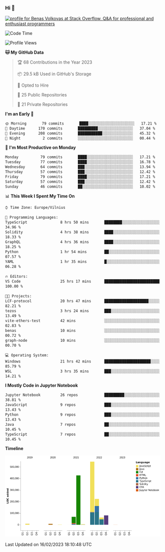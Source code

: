 ### Hi 👋
<a href="https://stackoverflow.com/users/14954249/benas-volkovas"><img src="https://stackoverflow.com/users/flair/14954249.png?theme=dark" width="208" height="58" alt="profile for Benas Volkovas at Stack Overflow, Q&amp;A for professional and enthusiast programmers" title="profile for Benas Volkovas at Stack Overflow, Q&amp;A for professional and enthusiast programmers"></a>

<!--START_SECTION:waka-->
![Code Time](http://img.shields.io/badge/Code%20Time-1%2C277%20hrs%2041%20mins-blue)

![Profile Views](http://img.shields.io/badge/Profile%20Views-0-blue)

**🐱 My GitHub Data** 

> 🏆 68 Contributions in the Year 2023
 > 
> 📦 29.5 kB Used in GitHub's Storage 
 > 
> 💼 Opted to Hire
 > 
> 📜 25 Public Repositories 
 > 
> 🔑 21 Private Repositories  
 > 
**I'm an Early 🐤** 

```text
🌞 Morning       79 commits       ████░░░░░░░░░░░░░░░░░░░░░   17.21 % 
🌆 Daytime      170 commits       █████████░░░░░░░░░░░░░░░░   37.04 % 
🌃 Evening      208 commits       ███████████░░░░░░░░░░░░░░   45.32 % 
🌙 Night          2 commits       ░░░░░░░░░░░░░░░░░░░░░░░░░   00.44 % 

```
📅 **I'm Most Productive on Monday** 

```text
Monday          79 commits       ████░░░░░░░░░░░░░░░░░░░░░   17.21 % 
Tuesday         77 commits       ████░░░░░░░░░░░░░░░░░░░░░   16.78 % 
Wednesday       64 commits       ███░░░░░░░░░░░░░░░░░░░░░░   13.94 % 
Thursday        57 commits       ███░░░░░░░░░░░░░░░░░░░░░░   12.42 % 
Friday          79 commits       ████░░░░░░░░░░░░░░░░░░░░░   17.21 % 
Saturday        57 commits       ███░░░░░░░░░░░░░░░░░░░░░░   12.42 % 
Sunday          46 commits       ██░░░░░░░░░░░░░░░░░░░░░░░   10.02 % 

```


📊 **This Week I Spent My Time On** 

```text
⌚︎ Time Zone: Europe/Vilnius

💬 Programming Languages: 
TypeScript               8 hrs 50 mins       ████████░░░░░░░░░░░░░░░░░   34.96 % 
Solidity                 4 hrs 38 mins       ████░░░░░░░░░░░░░░░░░░░░░   18.33 % 
GraphQL                  4 hrs 36 mins       ████░░░░░░░░░░░░░░░░░░░░░   18.25 % 
Python                   1 hr 54 mins        ██░░░░░░░░░░░░░░░░░░░░░░░   07.57 % 
YAML                     1 hr 35 mins        █░░░░░░░░░░░░░░░░░░░░░░░░   06.28 % 

🔥 Editors: 
VS Code                  25 hrs 17 mins      █████████████████████████   100.00 % 

🐱‍💻 Projects: 
LCF-protocol             20 hrs 47 mins      ████████████████████░░░░░   82.21 % 
tezos                    3 hrs 24 mins       ███░░░░░░░░░░░░░░░░░░░░░░   13.49 % 
vite-ethers-test         42 mins             ░░░░░░░░░░░░░░░░░░░░░░░░░   02.83 % 
benas                    10 mins             ░░░░░░░░░░░░░░░░░░░░░░░░░   00.72 % 
graph-node               10 mins             ░░░░░░░░░░░░░░░░░░░░░░░░░   00.70 % 

💻 Operating System: 
Windows                  21 hrs 42 mins      █████████████████████░░░░   85.79 % 
WSL                      3 hrs 35 mins       ███░░░░░░░░░░░░░░░░░░░░░░   14.21 % 

```

**I Mostly Code in Jupyter Notebook** 

```text
Jupyter Notebook         26 repos            █████████░░░░░░░░░░░░░░░░   38.81 % 
JavaScript               9 repos             ███░░░░░░░░░░░░░░░░░░░░░░   13.43 % 
Python                   9 repos             ███░░░░░░░░░░░░░░░░░░░░░░   13.43 % 
Java                     7 repos             ██░░░░░░░░░░░░░░░░░░░░░░░   10.45 % 
TypeScript               7 repos             ██░░░░░░░░░░░░░░░░░░░░░░░   10.45 % 

```


**Timeline**

![Chart not found](https://raw.githubusercontent.com/BenasVolkovas/BenasVolkovas/main/charts/bar_graph.png) 


 Last Updated on 16/02/2023 18:10:48 UTC
<!--END_SECTION:waka-->
